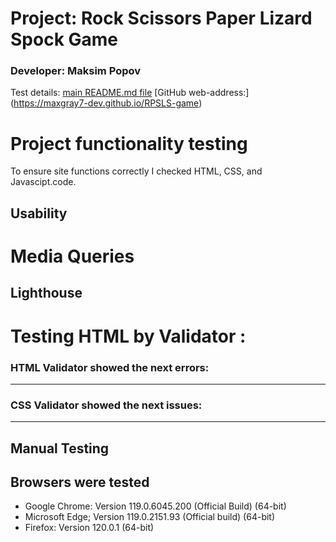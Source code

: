 # Project:          Rock Scissors Paper Lizard Spock Game
### Developer:      Maksim Popov

Test details:
[main README.md file](/README.md)
[GitHub web-address:] (https://maxgray7-dev.github.io/RPSLS-game)

# Project functionality testing
To ensure site functions correctly I checked HTML, CSS, and Javascipt.code.



## Usability




# Media Queries




## Lighthouse




# Testing HTML by Validator :

### HTML Validator showed the next errors:

***

### CSS Validator showed the next issues:

***

## Manual Testing



## Browsers were tested  
- Google Chrome: Version 119.0.6045.200 (Official Build) (64-bit)
- Microsoft Edge;  Version 119.0.2151.93 (Official build) (64-bit)
- Firefox: Version 120.0.1 (64-bit)
